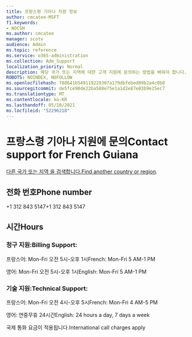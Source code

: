 ```yaml
---
title: 프랑스령 기아나 지원 정보
author: cmcatee-MSFT
f1.keywords:
- NOCSH
ms.author: cmcatee
manager: scotv
audience: Admin
ms.topic: reference
ms.service: o365-administration
ms.collection: Adm_Support
localization_priority: Normal
description: 해당 국가 또는 지역에 대한 고객 지원에 문의하는 방법을 배워야 합니다.
ROBOTS: NOINDEX, NOFOLLOW
ms.openlocfilehash: 788641b549119229307a179dbfebed09b2a4c0b0
ms.sourcegitcommit: de5fce90de22ba588e75e1a1d2e87e03b9e25ec7
ms.translationtype: MT
ms.contentlocale: ko-KR
ms.lasthandoff: 05/10/2021
ms.locfileid: "52296218"
---
```

# <a name="contact-support-for-french-guiana"></a><span data-ttu-id="f7a37-103">프랑스령 기아나 지원에 문의</span><span class="sxs-lookup"><span data-stu-id="f7a37-103">Contact support for French Guiana</span></span>

<span data-ttu-id="f7a37-104">[다른 국가 또는 지역 을 검색합니다.](../../business-video/get-help-support.md)</span><span class="sxs-lookup"><span data-stu-id="f7a37-104">[Find another country or region](../../business-video/get-help-support.md).</span></span>

## <a name="phone-number"></a><span data-ttu-id="f7a37-105">전화 번호</span><span class="sxs-lookup"><span data-stu-id="f7a37-105">Phone number</span></span>
<span data-ttu-id="f7a37-106">+1 312 843 5147</span><span class="sxs-lookup"><span data-stu-id="f7a37-106">+1 312 843 5147</span></span>

## <a name="hours"></a><span data-ttu-id="f7a37-107">시간</span><span class="sxs-lookup"><span data-stu-id="f7a37-107">Hours</span></span>
### <a name="billing-support"></a><span data-ttu-id="f7a37-108">청구 지원:</span><span class="sxs-lookup"><span data-stu-id="f7a37-108">Billing Support:</span></span>

<span data-ttu-id="f7a37-109">프랑스어: Mon-Fri 오전 5시-오후 1시</span><span class="sxs-lookup"><span data-stu-id="f7a37-109">French: Mon-Fri 5 AM-1 PM</span></span>

<span data-ttu-id="f7a37-110">영어: Mon-Fri 오전 5시-오후 1시</span><span class="sxs-lookup"><span data-stu-id="f7a37-110">English: Mon-Fri 5 AM-1 PM</span></span>

### <a name="technical-support"></a><span data-ttu-id="f7a37-111">기술 지원:</span><span class="sxs-lookup"><span data-stu-id="f7a37-111">Technical Support:</span></span>

<span data-ttu-id="f7a37-112">프랑스어: Mon-Fri 오전 4시-오후 5시</span><span class="sxs-lookup"><span data-stu-id="f7a37-112">French: Mon-Fri 4 AM-5 PM</span></span>

<span data-ttu-id="f7a37-113">영어: 연중무휴 24시간</span><span class="sxs-lookup"><span data-stu-id="f7a37-113">English: 24 hours a day, 7 days a week</span></span>

<span data-ttu-id="f7a37-114">국제 통화 요금이 적용됩니다.</span><span class="sxs-lookup"><span data-stu-id="f7a37-114">International call charges apply</span></span>
